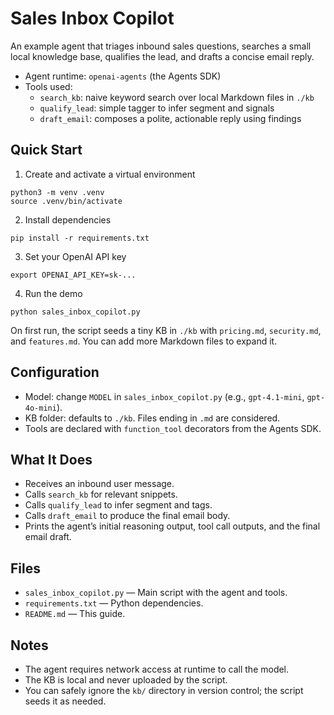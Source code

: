 # Sales Inbox Copilot

An example agent that triages inbound sales questions, searches a small local knowledge base, qualifies the lead, and drafts a concise email reply.

- Agent runtime: `openai-agents` (the Agents SDK)
- Tools used:
  - `search_kb`: naive keyword search over local Markdown files in `./kb`
  - `qualify_lead`: simple tagger to infer segment and signals
  - `draft_email`: composes a polite, actionable reply using findings

## Quick Start

1) Create and activate a virtual environment

```
python3 -m venv .venv
source .venv/bin/activate
```

2) Install dependencies

```
pip install -r requirements.txt
```

3) Set your OpenAI API key

```
export OPENAI_API_KEY=sk-...
```

4) Run the demo

```
python sales_inbox_copilot.py
```

On first run, the script seeds a tiny KB in `./kb` with `pricing.md`, `security.md`, and `features.md`. You can add more Markdown files to expand it.

## Configuration

- Model: change `MODEL` in `sales_inbox_copilot.py` (e.g., `gpt-4.1-mini`, `gpt-4o-mini`).
- KB folder: defaults to `./kb`. Files ending in `.md` are considered.
- Tools are declared with `function_tool` decorators from the Agents SDK.

## What It Does

- Receives an inbound user message.
- Calls `search_kb` for relevant snippets.
- Calls `qualify_lead` to infer segment and tags.
- Calls `draft_email` to produce the final email body.
- Prints the agent’s initial reasoning output, tool call outputs, and the final email draft.

## Files

- `sales_inbox_copilot.py` — Main script with the agent and tools.
- `requirements.txt` — Python dependencies.
- `README.md` — This guide.

## Notes

- The agent requires network access at runtime to call the model.
- The KB is local and never uploaded by the script.
- You can safely ignore the `kb/` directory in version control; the script seeds it as needed.
